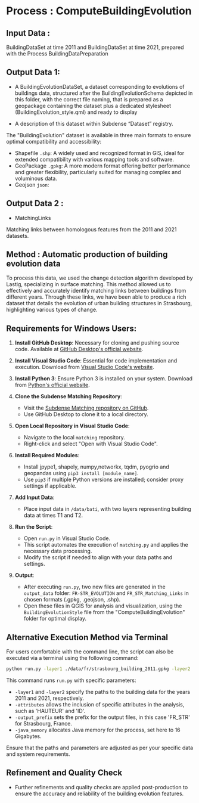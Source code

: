 # Process : ComputeBuildingEvolution 

## Input Data :
BuildingDataSet at time 2011 and BuildingDataSet at time 2021, prepared with the Process BuildingDataPreparation

## Output Data 1:

* A BuildingEvolutionDataSet, a dataset corresponding to evolutions of buildings data, structured after the BuildingEvolutionSchema depicted in this folder, with the correct file naming, that is prepared as a geopackage containing the dataset plus a dedicated stylesheet (BuildingEvolution_style.qml) and ready to display 

* A description of this dataset within Subdense “Dataset” registry.

The "BuildingEvolution" dataset is available in three main formats to ensure optimal compatibility and accessibility:
- Shapefile `.shp`: A widely used and recognized format in GIS, ideal for extended compatibility with various mapping tools and software.
- GeoPackage `.gpkg`: A more modern format offering better performance and greater flexibility, particularly suited for managing complex and voluminous data.
- Geojson `json`:

## Output Data 2 : 
 
* MatchingLinks

Matching links between homologous features from the 2011 and 2021 datasets. 


## Method : Automatic production of building evolution data
To process this data, we used the change detection algorithm developed by Lastig, specializing in surface matching. This method allowed us to effectively and accurately identify matching links between buildings from different years. Through these links, we have been able to produce a rich dataset that details the evolution of urban building structures in Strasbourg, highlighting various types of change.

## Requirements for Windows Users:

1. **Install GitHub Desktop**: Necessary for cloning and pushing source code. 
   Available at [GitHub Desktop's official website](https://desktop.github.com/).

2. **Install Visual Studio Code**: Essential for code implementation and execution. 
   Download from [Visual Studio Code's website](https://code.visualstudio.com/).

3. **Install Python 3**: Ensure Python 3 is installed on your system. 
   Download from [Python's official website](https://www.python.org/downloads/).

4. **Clone the Subdense Matching Repository**: 
   - Visit the [Subdense Matching repository on GitHub](https://github.com/subdense/matching).
   - Use GitHub Desktop to clone it to a local directory.

5. **Open Local Repository in Visual Studio Code**:
   - Navigate to the local `matching` repository.
   - Right-click and select "Open with Visual Studio Code".

6. **Install Required Modules**: 
   - Install jpype1, shapely, numpy,networkx, tqdm, pyogrio and geopandas using `pip3 install [module_name]`.
   - Use `pip3` if multiple Python versions are installed; consider proxy settings if applicable.

7. **Add Input Data**: 
   - Place input data in `/data/bati`, with two layers representing building data at times T1 and T2.

8. **Run the Script**:
   - Open `run.py` in Visual Studio Code.
   - This script automates the execution of `matching.py` and applies the necessary data processing.
   - Modify the script if needed to align with your data paths and settings.

9. **Output**:
   - After executing `run.py`, two new files are generated in the `output_data` folder: `FR-STR_EVOLUTION` and `FR_STR_Matching_Links` in chosen formats (.gpkg, .geojson, .shp).
   - Open these files in QGIS for analysis and visualization, using the `BuildingEvolutionStyle` file from the "ComputeBuildingEvolution" folder for optimal display.


## Alternative Execution Method via Terminal

For users comfortable with the command line, the script can also be executed via a terminal using the following command:

```bash
python run.py -layer1 ./data/fr/strasbourg_building_2011.gpkg -layer2 ./data/fr/strasbourg_building_2021.gpkg -attributes '["HAUTEUR","ID"]' -output_prefix FR_STR -java_memory 16G
```

This command runs `run.py` with specific parameters:

- `-layer1` and `-layer2` specify the paths to the building data for the years 2011 and 2021, respectively.
- `-attributes` allows the inclusion of specific attributes in the analysis, such as 'HAUTEUR' and 'ID'.
- `-output_prefix` sets the prefix for the output files, in this case 'FR_STR' for Strasbourg, France.
- `-java_memory` allocates Java memory for the process, set here to 16 Gigabytes.

Ensure that the paths and parameters are adjusted as per your specific data and system requirements.

## Refinement and Quality Check
- Further refinements and quality checks are applied post-production to ensure the accuracy and reliability of the building evolution features.



